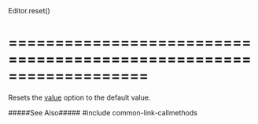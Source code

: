 <!--id-->Editor.reset()<!--/id-->
===================================================================
===================================================================

<!--shortDescription-->
Resets the [value]({basewidgetpath}/Configuration/#value) option to the default value.
<!--/shortDescription-->

<!--fullDescription-->
#####See Also#####
#include common-link-callmethods
<!--/fullDescription-->
